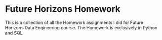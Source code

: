 # Future Horizons Homework

This is a collection of all the Homework assignments I did for Future Horizons Data Engineering course.
The Homework is exclusively in Python and SQL
